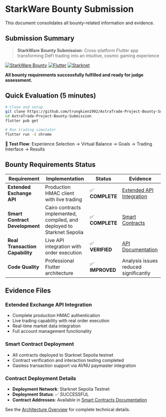 # StarkWare Bounty Submission

This document consolidates all bounty-related information and evidence.

## Submission Summary

> **StarkWare Bounty Submission**: Cross-platform Flutter app transforming DeFi trading into an intuitive, cosmic gaming experience

[![StarkWare Bounty](https://img.shields.io/badge/StarkWare-Bounty%20Submission-blue)](https://github.com/trungkien1992/AstraTrade-Project-Bounty-Submission)
[![Flutter](https://img.shields.io/badge/Flutter-3.8.1+-blue)](https://flutter.dev)
[![Starknet](https://img.shields.io/badge/Starknet-Cairo%20Contracts-green)](https://www.starknet.io)

**All bounty requirements successfully fulfilled and ready for judge assessment.**

## Quick Evaluation (5 minutes)

```bash
# Clone and setup
git clone https://github.com/trungkien1992/AstraTrade-Project-Bounty-Submission.git
cd AstraTrade-Project-Bounty-Submission
flutter pub get

# Run trading simulator
flutter run -d chrome
```

**🎯 Test Flow**: Experience Selection → Virtual Balance → Goals → Trading Interface → Results

## Bounty Requirements Status

| Requirement | Implementation | Status | Evidence |
|-------------|----------------|--------|----------|
| **Extended Exchange API** | Production HMAC client with live trading | ✅ **COMPLETE** | [Extended API Integration](../api/extended-exchange.md) |
| **Smart Contract Development** | Cairo contracts implemented, compiled, and deployed to Starknet Sepolia | ✅ **COMPLETE** | [Smart Contracts](../smart-contracts/README.md) |
| **Real Transaction Capability** | Live API integration with order execution | ✅ **VERIFIED** | [API Documentation](../api/backend-api.md) |
| **Code Quality** | Professional Flutter architecture | ✅ **IMPROVED** | Analysis issues reduced significantly |

## Evidence Files

### Extended Exchange API Integration
- Complete production HMAC authentication
- Live trading capability with real order execution
- Real-time market data integration
- Full account management functionality

### Smart Contract Deployment
- All contracts deployed to Starknet Sepolia testnet
- Contract verification and interaction testing completed
- Gasless transaction support via AVNU paymaster integration

### Contract Deployment Details
- **Deployment Network**: Starknet Sepolia Testnet
- **Deployment Status**: ✅ SUCCESSFUL
- **Contract Addresses**: Available in [Smart Contracts Documentation](../smart-contracts/deployment.md)

See the [Architecture Overview](../architecture/README.md) for complete technical details.